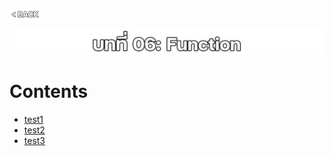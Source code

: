 <p align="left">
  <a href="../README.md">
    <img src="../../Z99-OTHERS/00-common/00-back.png" style="width:10%">
  </a>
</p>

![01-func.png](/Z99-OTHERS/06-func/01-func.png)

# Contents

-   [test1]()
-   [test2]()
-   [test3]()

